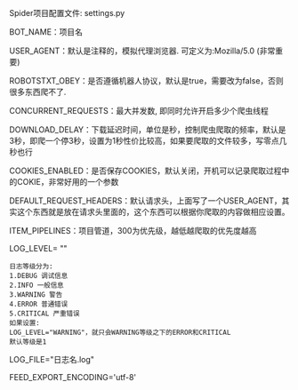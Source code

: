 Spider项目配置文件: settings.py

BOT_NAME：项目名

USER_AGENT：默认是注释的，模拟代理浏览器. 可定义为:Mozilla/5.0 (非常重要)

ROBOTSTXT_OBEY：是否遵循机器人协议，默认是true，需要改为false，否则很多东西爬不了.

CONCURRENT_REQUESTS：最大并发数, 即同时允许开启多少个爬虫线程

DOWNLOAD_DELAY：下载延迟时间，单位是秒，控制爬虫爬取的频率，默认是3秒，即爬一个停3秒，设置为1秒性价比较高，如果要爬取的文件较多，写零点几秒也行

COOKIES_ENABLED：是否保存COOKIES，默认关闭，开机可以记录爬取过程中的COKIE，非常好用的一个参数


DEFAULT_REQUEST_HEADERS：默认请求头，上面写了一个USER_AGENT，其实这个东西就是放在请求头里面的，这个东西可以根据你爬取的内容做相应设置。


ITEM_PIPELINES：项目管道，300为优先级，越低越爬取的优先度越高

LOG_LEVEL= ""
```commandline
日志等级分为:
1.DEBUG 调试信息
2.INFO 一般信息
3.WARNING 警告
4.ERROR 普通错误
5.CRITICAL 严重错误
如果设置:
LOG_LEVEL="WARNING"，就只会WARNING等级之下的ERROR和CRITICAL
默认等级是1
```

LOG_FILE="日志名.log"

FEED_EXPORT_ENCODING='utf-8'
